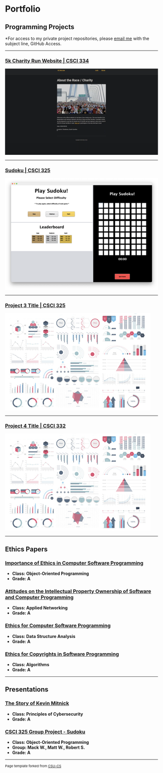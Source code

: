 Portfolio
=========

Programming Projects
--------------------

*For access to my private project repositories, please [email me](mailto:mwessels@csustudent.net?subject=GitHub%20Access) with the subject line, GitHub Access.

---
### [5k Charity Run Website | CSCI 334](funrun_project.md)

![funrun front page](images/funrun_fig1.png)

---
### [Sudoku | CSCI 325](sudoku_project.md)

![Project 2 Thumbnail Name](images/sudoku_fig1.png)

---
### [Project 3 Title | CSCI 325](scheduling_project.md)

![Project 3 Thumbnail Name](images/dummy_thumbnail.jpg)

---
### [Project 4 Title | CSCI 332](project1)

![Project 4 Thumbnail Name](images/dummy_thumbnail.jpg)

---

Ethics Papers
-------------

### [Importance of Ethics in Computer Software Programming](pdf/Mack_Ethics_Importance.pdf)

-   **Class: Object-Oriented Programming**  
-   **Grade: A**

### [Attitudes on the Intellectual Property Ownership of Software and Computer Programming](/pdf/Mack_Intellectual_Property.pdf)

-   **Class: Applied Networking** 
-   **Grade: A**

### [Ethics for Computer Software Programming](/pdf/Mack_Ethics_Software.pdf)

-   **Class: Data Structure Analysis** 
-   **Grade: A**

### [Ethics for Copyrights in Software Programming](/pdf/Mack_Ethics_Copyrights.pdf)

-   **Class: Algorithms** 
-   **Grade: A**

---

Presentations
-------------

### [The Story of Kevin Mitnick](pdf/The_Story_of_Kevin_Mitnick.pdf)

- **Class: Principles of Cybersecurity** 
- **Grade: A**


### [CSCI 325 Group Project - Sudoku](https://www.youtube.com/watch?v=TI5XosF6UNU)

- **Class: Object-Oriented Programming**
- **Group: Mack W., Matt W., Robert S.**
- **Grade: A**

---

<p style="font-size:11px">Page template forked from <a href="https://github.com/csu-cs/csci-portfolio">CSU-CS</a></p>
<!-- Remove above link if you don't want to attributive -->
